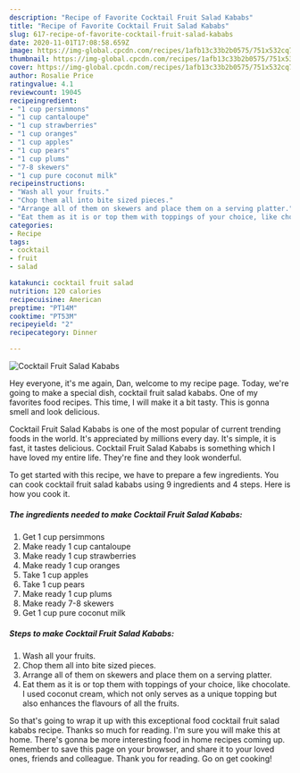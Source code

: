 ```yaml
---
description: "Recipe of Favorite Cocktail Fruit Salad Kababs"
title: "Recipe of Favorite Cocktail Fruit Salad Kababs"
slug: 617-recipe-of-favorite-cocktail-fruit-salad-kababs
date: 2020-11-01T17:08:58.659Z
image: https://img-global.cpcdn.com/recipes/1afb13c33b2b0575/751x532cq70/cocktail-fruit-salad-kababs-recipe-main-photo.jpg
thumbnail: https://img-global.cpcdn.com/recipes/1afb13c33b2b0575/751x532cq70/cocktail-fruit-salad-kababs-recipe-main-photo.jpg
cover: https://img-global.cpcdn.com/recipes/1afb13c33b2b0575/751x532cq70/cocktail-fruit-salad-kababs-recipe-main-photo.jpg
author: Rosalie Price
ratingvalue: 4.1
reviewcount: 19045
recipeingredient:
- "1 cup persimmons"
- "1 cup cantaloupe"
- "1 cup strawberries"
- "1 cup oranges"
- "1 cup apples"
- "1 cup pears"
- "1 cup plums"
- "7-8 skewers"
- "1 cup pure coconut milk"
recipeinstructions:
- "Wash all your fruits."
- "Chop them all into bite sized pieces."
- "Arrange all of them on skewers and place them on a serving platter."
- "Eat them as it is or top them with toppings of your choice, like chocolate. I used coconut cream, which not only serves as a unique topping but also enhances the flavours of all the fruits."
categories:
- Recipe
tags:
- cocktail
- fruit
- salad

katakunci: cocktail fruit salad 
nutrition: 120 calories
recipecuisine: American
preptime: "PT14M"
cooktime: "PT53M"
recipeyield: "2"
recipecategory: Dinner

---
```



![Cocktail Fruit Salad Kababs](https://img-global.cpcdn.com/recipes/1afb13c33b2b0575/751x532cq70/cocktail-fruit-salad-kababs-recipe-main-photo.jpg)

Hey everyone, it's me again, Dan, welcome to my recipe page. Today, we're going to make a special dish, cocktail fruit salad kababs. One of my favorites food recipes. This time, I will make it a bit tasty. This is gonna smell and look delicious.



Cocktail Fruit Salad Kababs is one of the most popular of current trending foods in the world. It's appreciated by millions every day. It's simple, it is fast, it tastes delicious. Cocktail Fruit Salad Kababs is something which I have loved my entire life. They're fine and they look wonderful.


To get started with this recipe, we have to prepare a few ingredients. You can cook cocktail fruit salad kababs using 9 ingredients and 4 steps. Here is how you cook it.

<!--inarticleads1-->

##### The ingredients needed to make Cocktail Fruit Salad Kababs:

1. Get 1 cup persimmons
1. Make ready 1 cup cantaloupe
1. Make ready 1 cup strawberries
1. Make ready 1 cup oranges
1. Take 1 cup apples
1. Take 1 cup pears
1. Make ready 1 cup plums
1. Make ready 7-8 skewers
1. Get 1 cup pure coconut milk




<!--inarticleads2-->

##### Steps to make Cocktail Fruit Salad Kababs:

1. Wash all your fruits.
1. Chop them all into bite sized pieces.
1. Arrange all of them on skewers and place them on a serving platter.
1. Eat them as it is or top them with toppings of your choice, like chocolate. I used coconut cream, which not only serves as a unique topping but also enhances the flavours of all the fruits.




So that's going to wrap it up with this exceptional food cocktail fruit salad kababs recipe. Thanks so much for reading. I'm sure you will make this at home. There's gonna be more interesting food in home recipes coming up. Remember to save this page on your browser, and share it to your loved ones, friends and colleague. Thank you for reading. Go on get cooking!
